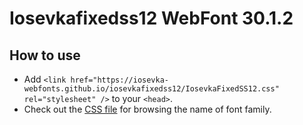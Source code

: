 # Iosevkafixedss12 WebFont 30.1.2

## How to use

- Add `<link href="https://iosevka-webfonts.github.io/iosevkafixedss12/IosevkaFixedSS12.css" rel="stylesheet" />` to your `<head>`.
- Check out the [CSS file](./IosevkaFixedSS12.css) for browsing the name of font family.
